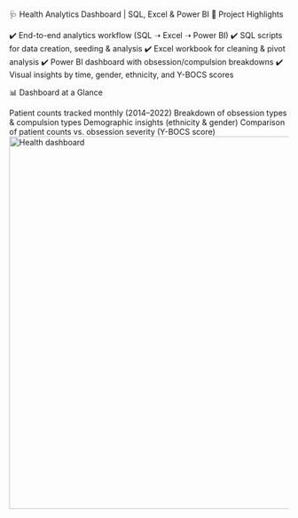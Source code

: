 🩺 Health Analytics Dashboard | SQL, Excel & Power BI
📌 Project Highlights

✔️ End-to-end analytics workflow (SQL ➝ Excel ➝ Power BI)
✔️ SQL scripts for data creation, seeding & analysis
✔️ Excel workbook for cleaning & pivot analysis
✔️ Power BI dashboard with obsession/compulsion breakdowns
✔️ Visual insights by time, gender, ethnicity, and Y-BOCS scores

📊 Dashboard at a Glance

Patient counts tracked monthly (2014–2022)
Breakdown of obsession types & compulsion types
Demographic insights (ethnicity & gender)
Comparison of patient counts vs. obsession severity (Y-BOCS score)
<img width="1200" height="672" alt="Health dashboard" src="https://github.com/user-attachments/assets/996b8d00-52fe-40a3-a256-6d09ac669e6c" />

